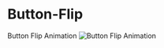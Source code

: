 # Button-Flip
Button Flip Animation
![Button Flip Animation](https://github.com/Muh-Aswar/Button-Flip/assets/63719871/207252b5-74d8-41b3-9883-9e967f011cc2)
